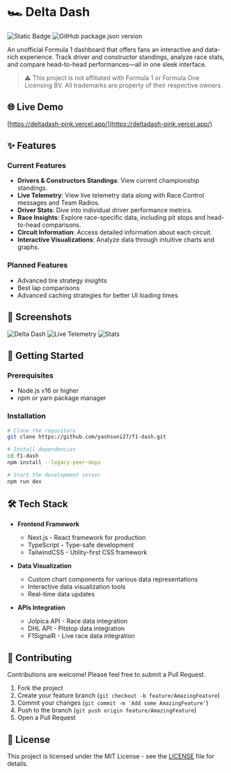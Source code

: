 # 🏎️ Delta Dash 
![Static Badge](https://img.shields.io/badge/beta-yellow) ![GitHub package.json version](https://img.shields.io/github/package-json/v/yashsoni27/f1-dash)

An unofficial Formula 1 dashboard that offers fans an interactive and data-rich experience. Track driver and constructor standings, analyze race stats, and compare head-to-head performances—all in one sleek interface.

> ⚠️ This project is not affiliated with Formula 1 or Formula One Licensing BV. All trademarks are property of their respective owners.


## 🌐 Live Demo

[https://deltadash-pink.vercel.app/](https://deltadash-pink.vercel.app/)


## ✨ Features

### Current Features
- **Drivers & Constructors Standings**: View current championship standings.
- **Live Telemetry**: View live telemetry data along with Race Control messages and Team Radios.
- **Driver Stats**: Dive into individual driver performance metrics.
- **Race Insights**: Explore race-specific data, including pit stops and head-to-head comparisons.
- **Circuit Information**: Access detailed information about each circuit.
- **Interactive Visualizations**: Analyze data through intuitive charts and graphs.

### Planned Features
- Advanced tire strategy insights
- Best lap comparisons
- Advanced caching strategies for better UI loading times

## 📱 Screenshots

![Delta Dash](https://github.com/user-attachments/assets/0bfa2f79-fa8e-4232-9c3b-7a451b818aa0)
![Live Telemetry](https://github.com/user-attachments/assets/2c61065e-0ede-444c-b49c-b36cf910578b)
![Stats](https://github.com/user-attachments/assets/6969d0c5-59bb-40d4-bf1a-3b9c137b74a2)


## 🚀 Getting Started

### Prerequisites

- Node.js v16 or higher
- npm or yarn package manager

### Installation

```bash
# Clone the repository
git clone https://github.com/yashsoni27/f1-dash.git

# Install dependencies
cd f1-dash
npm install --legacy-peer-deps

# Start the development server
npm run dev
```

## 🛠️ Tech Stack

- **Frontend Framework**
  - Next.js - React framework for production
  - TypeScript - Type-safe development
  - TailwindCSS - Utility-first CSS framework

- **Data Visualization**
  - Custom chart components for various data representations
  - Interactive data visualization tools
  - Real-time data updates

- **APIs Integration**
  - Jolpica API - Race data integration
  - DHL API - Pitstop data integration
  - F1SignalR - Live race data integration


## 🤝 Contributing

Contributions are welcome! Please feel free to submit a Pull Request.

1. Fork the project
2. Create your feature branch (`git checkout -b feature/AmazingFeature`)
3. Commit your changes (`git commit -m 'Add some AmazingFeature'`)
4. Push to the branch (`git push origin feature/AmazingFeature`)
5. Open a Pull Request

## 📝 License

This project is licensed under the MIT License - see the [LICENSE](LICENSE) file for details.
